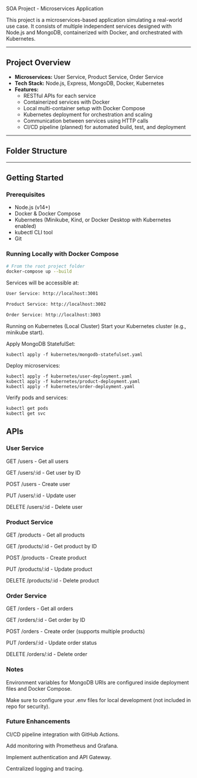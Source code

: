 SOA Project - Microservices Application

This project is a microservices-based application simulating a real-world use case. It consists of multiple independent services designed with Node.js and MongoDB, containerized with Docker, and orchestrated with Kubernetes.

---

## Project Overview

- **Microservices:** User Service, Product Service, Order Service  
- **Tech Stack:** Node.js, Express, MongoDB, Docker, Kubernetes  
- **Features:**  
  - RESTful APIs for each service  
  - Containerized services with Docker  
  - Local multi-container setup with Docker Compose  
  - Kubernetes deployment for orchestration and scaling  
  - Communication between services using HTTP calls  
  - CI/CD pipeline (planned) for automated build, test, and deployment

---

## Folder Structure
---

## Getting Started

### Prerequisites

- Node.js (v14+)
- Docker & Docker Compose
- Kubernetes (Minikube, Kind, or Docker Desktop with Kubernetes enabled)
- kubectl CLI tool
- Git

### Running Locally with Docker Compose

```bash
# From the root project folder
docker-compose up --build
```

Services will be accessible at:

```bash
User Service: http://localhost:3001

Product Service: http://localhost:3002

Order Service: http://localhost:3003
```
Running on Kubernetes (Local Cluster)
Start your Kubernetes cluster (e.g., minikube start).

Apply MongoDB StatefulSet:

```
kubectl apply -f kubernetes/mongodb-statefulset.yaml
```
Deploy microservices:
```
kubectl apply -f kubernetes/user-deployment.yaml
kubectl apply -f kubernetes/product-deployment.yaml
kubectl apply -f kubernetes/order-deployment.yaml
```
Verify pods and services:
```
kubectl get pods
kubectl get svc
```
## APIs

### User Service

GET /users - Get all users

GET /users/:id - Get user by ID

POST /users - Create user

PUT /users/:id - Update user

DELETE /users/:id - Delete user

### Product Service
GET /products - Get all products

GET /products/:id - Get product by ID

POST /products - Create product

PUT /products/:id - Update product

DELETE /products/:id - Delete product

### Order Service
GET /orders - Get all orders

GET /orders/:id - Get order by ID

POST /orders - Create order (supports multiple products)

PUT /orders/:id - Update order status

DELETE /orders/:id - Delete order

### Notes
Environment variables for MongoDB URIs are configured inside deployment files and Docker Compose.

Make sure to configure your .env files for local development (not included in repo for security).

### Future Enhancements
CI/CD pipeline integration with GitHub Actions.

Add monitoring with Prometheus and Grafana.

Implement authentication and API Gateway.

Centralized logging and tracing.